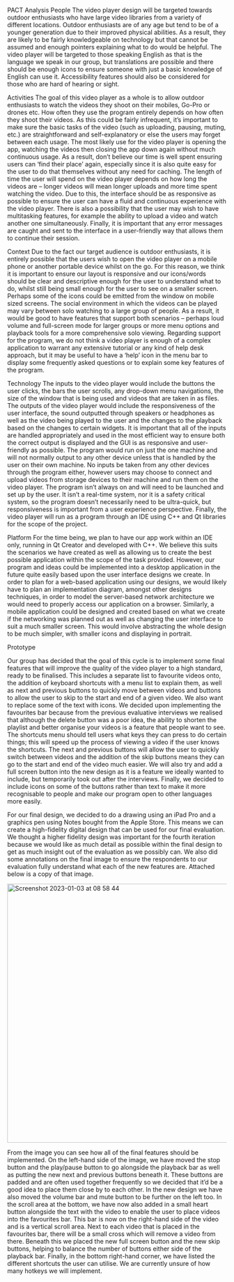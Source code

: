 PACT Analysis 
People The video player design will be targeted towards outdoor enthusiasts who have large video libraries from a variety of different locations. Outdoor enthusiasts are of any age but tend to be of a younger generation due to their improved physical abilities. As a result, they are likely to be fairly knowledgeable on technology but that cannot be assumed and enough pointers explaining what to do would be helpful. The video player will be targeted to those speaking English as that is the language we speak in our group, but translations are possible and there should be enough icons to ensure someone with just a basic knowledge of English can use it. Accessibility features should also be considered for those who are hard of hearing or sight.

Activities 
The goal of this video player as a whole is to allow outdoor enthusiasts to watch the videos they shoot on their mobiles, Go-Pro or drones etc. How often they use the program entirely depends on how often they shoot their videos. As this could be fairly infrequent, it’s important to make sure the basic tasks of the video (such as uploading, pausing, muting, etc.) are straightforward and self-explanatory or else the users may forget between each usage. The most likely use for the video player is opening the app, watching the videos then closing the app down again without much continuous usage. As a result, don’t believe our time is well spent ensuring users can ‘find their place’ again, especially since it is also quite easy for the user to do that themselves without any need for caching. The length of time the user will spend on the video player depends on how long the videos are – longer videos will mean longer uploads and more time spent watching the video. Due to this, the interface should be as responsive as possible to ensure the user can have a fluid and continuous experience with the video player. There is also a possibility that the user may wish to have multitasking features, for example the ability to upload a video and watch another one simultaneously. Finally, it is important that any error messages are caught and sent to the interface in a user-friendly way that allows them to continue their session.

Context 
Due to the fact our target audience is outdoor enthusiasts, it is entirely possible that the users wish to open the video player on a mobile phone or another portable device whilst on the go. For this reason, we think it is important to ensure our layout is responsive and our icons/words should be clear and descriptive enough for the user to understand what to do, whilst still being small enough for the user to see on a smaller screen. Perhaps some of the icons could be emitted from the window on mobile sized screens. The social environment in which the videos can be played may vary between solo watching to a large group of people. As a result, it would be good to have features that support both scenarios – perhaps loud volume and full-screen mode for larger groups or more menu options and playback tools for a more comprehensive solo viewing. Regarding support for the program, we do not think a video player is enough of a complex application to warrant any extensive tutorial or any kind of help desk approach, but it may be useful to have a ‘help’ icon in the menu bar to display some frequently asked questions or to explain some key features of the program.

Technology 
The inputs to the video player would include the buttons the user clicks, the bars the user scrolls, any drop-down menu navigations, the size of the window that is being used and videos that are taken in as files. The outputs of the video player would include the responsiveness of the user interface, the sound outputted through speakers or headphones as well as the video being played to the user and the changes to the playback based on the changes to certain widgets. It is important that all of the inputs are handled appropriately and used in the most efficient way to ensure both the correct output is displayed and the GUI is as responsive and user-friendly as possible. The program would run on just the one machine and will not normally output to any other device unless that is handled by the user on their own machine. No inputs be taken from any other devices through the program either, however users may choose to connect and upload videos from storage devices to their machine and run them on the video player. The program isn’t always on and will need to be launched and set up by the user. It isn’t a real-time system, nor it is a safety critical system, so the program doesn’t necessarily need to be ultra-quick, but responsiveness is important from a user experience perspective. Finally, the video player will run as a program through an IDE using C++ and Qt libraries for the scope of the project.

Platform 
For the time being, we plan to have our app work within an IDE only, running in Qt Creator and developed with C++. We believe this suits the scenarios we have created as well as allowing us to create the best possible application within the scope of the task provided. However, our program and ideas could be implemented into a desktop application in the future quite easily based upon the user interface designs we create. In order to plan for a web-based application using our designs, we would likely have to plan an implementation diagram, amongst other designs techniques, in order to model the server-based network architecture we would need to properly access our application on a browser. Similarly, a mobile application could be designed and created based on what we create if the networking was planned out as well as changing the user interface to suit a much smaller screen. This would involve abstracting the whole design to be much simpler, with smaller icons and displaying in portrait.

Prototype 

Our group has decided that the goal of this cycle is to implement some final features that will improve the quality of the video player to a high standard, ready to be finalised. This includes a separate list to favourite videos onto, the addition of keyboard shortcuts with a menu list to explain them, as well as next and previous buttons to quickly move between videos and buttons to allow the user to skip to the start and end of a given video. We also want to replace some of the text with icons. We decided upon implementing the favourites bar because from the previous evaluative interviews we realised that although the delete button was a poor idea, the ability to shorten the playlist and better organise your videos is a feature that people want to see. The shortcuts menu should tell users what keys they can press to do certain things; this will speed up the process of viewing a video if the user knows the shortcuts. The next and previous buttons will allow the user to quickly switch between videos and the addition of the skip buttons means they can go to the start and end of the video much easier. We will also try and add a full screen button into the new design as it is a feature we ideally wanted to include, but temporarily took out after the interviews. Finally, we decided to include icons on some of the buttons rather than text to make it more recognisable to people and make our program open to other languages more easily.

For our final design, we decided to do a drawing using an iPad Pro and a graphics pen using Notes bought from the Apple Store. This means we can create a high-fidelity digital design that can be used for our final evaluation. We thought a higher fidelity design was important for the fourth iteration because we would like as much detail as possible within the final design to get as much insight out of the evaluation as we possibly can. We also did some annotations on the final image to ensure the respondents to our evaluation fully understand what each of the new features are. Attached below is a copy of that image.

<img width="595" alt="Screenshot 2023-01-03 at 08 58 44" src="https://user-images.githubusercontent.com/20629472/210327696-ebb7e709-c84b-4217-8659-af06b030c03b.png">

From the image you can see how all of the final features should be implemented. On the left-hand side of the image, we have moved the stop button and the play/pause button to go alongside the playback bar as well as putting the new next and previous buttons beneath it. These buttons are padded and are often used together frequently so we decided that it’d be a good idea to place them close by to each other. In the new design we have also moved the volume bar and mute button to be further on the left too. In the scroll area at the bottom, we have now also added in a small heart button alongside the text with the video to enable the user to place videos into the favourites bar. This bar is now on the right-hand side of the video and is a vertical scroll area. Next to each video that is placed in the favourites bar, there will be a small cross which will remove a video from there. Beneath this we placed the new full screen button and the new skip buttons, helping to balance the number of buttons either side of the playback bar. Finally, in the bottom right-hand corner, we have listed the different shortcuts the user can utilise. We are currently unsure of how many hotkeys we will implement.
